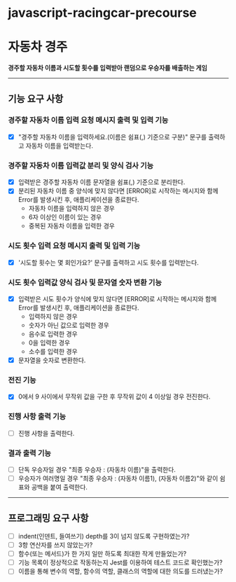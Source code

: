 # javascript-racingcar-precourse

# 자동차 경주

**경주할 자동차 이름과 시도할 횟수를 입력받아 랜덤으로 우승자를 배출하는 게임**

---

## 기능 요구 사항

### 경주할 자동차 이름 입력 요청 메시지 출력 및 입력 기능

- [x] "경주할 자동차 이름을 입력하세요.(이름은 쉼표(,) 기준으로 구분)" 문구를 출력하고 자동차 이름을 입력받는다.

### 경주할 자동차 이름 입력값 분리 및 양식 검사 기능

- [x] 입력받은 경주할 자동차 이름 문자열을 쉼표(,) 기준으로 분리한다.
- [x] 분리된 자동차 이름 중 양식에 맞지 않다면 [ERROR]로 시작하는 메시지와 함께 Error를 발생시킨 후, 애플리케이션을 종료한다.
  - 자동차 이름을 입력하지 않은 경우
  - 6자 이상인 이름이 있는 경우
  - 중복된 자동차 이름을 입력한 경우

### 시도 횟수 입력 요청 메시지 출력 및 입력 기능

- [x] '시도할 횟수는 몇 회인가요?' 문구를 출력하고 시도 횟수를 입력받는다.

### 시도 횟수 입력값 양식 검사 및 문자열 숫자 변환 기능

- [x] 입력받은 시도 횟수가 양식에 맞지 않다면 [ERROR]로 시작하는 메시지와 함께 Error를 발생시킨 후, 애플리케이션을 종료한다.
  - 입력하지 않은 경우
  - 숫자가 아닌 값으로 입력한 경우
  - 음수로 입력한 경우
  - 0을 입력한 경우
  - 소수를 입력한 경우
- [x] 문자열을 숫자로 변환한다.

### 전진 기능

- [x] 0에서 9 사이에서 무작위 값을 구한 후 무작위 값이 4 이상일 경우 전진한다.

### 진행 사항 출력 기능

- [ ] 진행 사항을 출력한다.

### 결과 출력 기능

- [ ] 단독 우승자일 경우 "최종 우승자 : (자동차 이름)"을 출력한다.
- [ ] 우승자가 여러명일 경우 "최종 우승자 : (자동차 이름1), (자동차 이름2)"와 같이 쉼표와 공백을 붙여 출력한다.

---

## 프로그래밍 요구 사항

- [ ] indent(인덴트, 들여쓰기) depth를 3이 넘지 않도록 구현하였는가?
- [ ] 3항 연산자를 쓰지 않았는가?
- [ ] 함수(또는 메서드)가 한 가지 일만 하도록 최대한 작게 만들었는가?
- [ ] 기능 목록이 정상적으로 작동하는지 Jest를 이용하여 테스트 코드로 확인했는가?
- [ ] 이름을 통해 변수의 역할, 함수의 역할, 클래스의 역할에 대한 의도를 드러냈는가?
